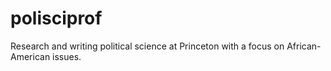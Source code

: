 # polisciprof
Research and writing political science at Princeton with a focus on African-American issues. 
